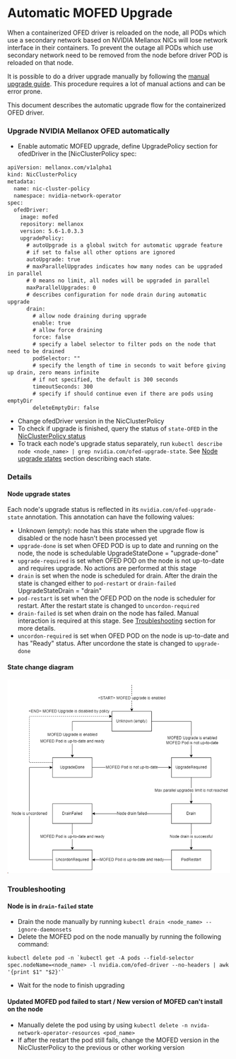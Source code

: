 # Automatic MOFED Upgrade
When a containerized OFED driver is reloaded on the node, all PODs which use a secondary network based on NVIDIA Mellanox NICs will lose network interface in their containers.
To prevent the outage all PODs which use secondary network need to be removed from the node before driver POD is reloaded on that node.

It is possible to do a driver upgrade manually by following the [manual upgrade guide](host-ofed.md#upgrade-nvidia-mellanox-ofed). This procedure requires a lot of manual actions and can be error prone.

This document describes the automatic upgrade flow for the containerized OFED driver.

### Upgrade NVIDIA Mellanox OFED automatically
* Enable automatic MOFED upgrade, define UpgradePolicy section for ofedDriver in the [NicClusterPolicy spec:
```
apiVersion: mellanox.com/v1alpha1
kind: NicClusterPolicy
metadata:
  name: nic-cluster-policy
  namespace: nvidia-network-operator
spec:
  ofedDriver:
    image: mofed
    repository: mellanox
    version: 5.6-1.0.3.3
    upgradePolicy:
      # autoUpgrade is a global switch for automatic upgrade feature
	  # if set to false all other options are ignored
      autoUpgrade: true
      # maxParallelUpgrades indicates how many nodes can be upgraded in parallel
	  # 0 means no limit, all nodes will be upgraded in parallel
      maxParallelUpgrades: 0
      # describes configuration for node drain during automatic upgrade
      drain:
        # allow node draining during upgrade
        enable: true
        # allow force draining
        force: false
        # specify a label selector to filter pods on the node that need to be drained
        podSelector: ""
        # specify the length of time in seconds to wait before giving up drain, zero means infinite
        # if not specified, the default is 300 seconds
        timeoutSeconds: 300
        # specify if should continue even if there are pods using emptyDir
        deleteEmptyDir: false
```
* Change ofedDriver version in the NicClusterPolicy
* To check if upgrade is finished, query the status of `state-OFED` in the [NicClusterPolicy status](https://github.com/Mellanox/network-operator#nicclusterpolicy-status)
* To track each node's upgrade status separately, run `kubectl describe node <node_name> | grep nvidia.com/ofed-upgrade-state`. See [Node upgrade states](#node-upgrade-states) section describing each state. 

### Details
#### Node upgrade states
Each node's upgrade status is reflected in its `nvidia.com/ofed-upgrade-state` annotation. This annotation can have the following values:
* Unknown (empty): node has this state when the upgrade flow is disabled or the node hasn't been processed yet
* `upgrade-done` is set when OFED POD is up to date and running on the node, the node is schedulable
UpgradeStateDone = "upgrade-done"
* `upgrade-required` is set when OFED POD on the node is not up-to-date and requires upgrade. No actions are performed at this stage
* `drain` is set when the node is scheduled for drain. After the drain the state is changed either to `pod-restart` or `drain-failed`
UpgradeStateDrain = "drain"
* `pod-restart` is set when the OFED POD on the node is scheduler for restart. After the restart state is changed to `uncordon-required`
* `drain-failed` is set when drain on the node has failed. Manual interaction is required at this stage. See [Troubleshooting](#node-is-in-drain-failed-state) section for more details.
* `uncordon-required` is set when OFED POD on the node is up-to-date and has "Ready" status. After uncordone the state is changed to `upgrade-done`

#### State change diagram

![State change diagram](images/ofed-upgrade-state-change-diagram.png)

### Troubleshooting
#### Node is in `drain-failed` state
* Drain the node manually by running `kubectl drain <node_name> --ignore-daemonsets`
* Delete the MOFED pod on the node manually by running the following command:
```
kubectl delete pod -n `kubectl get -A pods --field-selector spec.nodeName=<node_name> -l nvidia.com/ofed-driver --no-headers | awk '{print $1" "$2}'`
```
* Wait for the node to finish upgrading
#### Updated MOFED pod failed to start / New version of MOFED can't install on the node
* Manually delete the pod using by using `kubectl delete -n nvida-network-operator-resources <pod_name>`
* If after the restart the pod still fails, change the MOFED version in the NicClusterPolicy to the previous or other working version